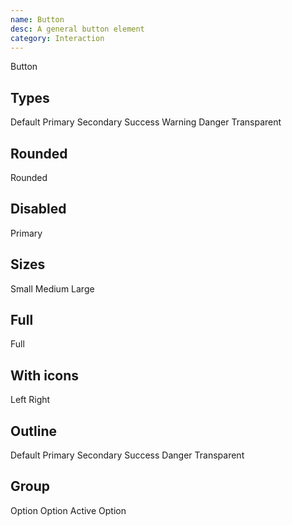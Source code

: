 ```yaml
---
name: Button
desc: A general button element
category: Interaction
---
```


<core-knobs  tab="props" element="core-button">
<core-button>Button</core-button>
</core-knobs>

## Types

<core-knobs hideTabs  element="core-button">
<core-button>Default</core-button>
<core-button type="primary">Primary</core-button>
<core-button type="secondary">Secondary</core-button>
<core-button type="success">Success</core-button>
<core-button type="warning">Warning</core-button>
<core-button type="danger">Danger</core-button>
<core-button type="transparent">Transparent</core-button>
</core-knobs>

## Rounded

<core-knobs hideTabs element="core-button">
<core-button rounded>Rounded</core-button>
</core-knobs>

## Disabled

<core-knobs hideTabs  element="core-button">
<core-button onclick="alert('hello')" disabled type="primary">Primary</core-button>
</core-knobs>

## Sizes

<core-knobs hideTabs  element="core-button">
<core-button size="sm">Small</core-button>
<core-button size="md">Medium</core-button>
<core-button size="lg">Large</core-button>
</core-knobs>

## Full

<core-knobs hideTabs  element="core-button">
<core-button full>Full</core-button>
</core-knobs>

## With icons

<core-knobs hideTabs  element="core-button">
<core-button>
  <i slot="start" class="gg-check"></i>
  Left
</core-button>
<core-button>
  <i slot="end" class="gg-danger"></i>
  Right
</core-button>
<core-button squared>
  <i class="gg-profile"></i>
</core-button>
</core-knobs>

## Outline

<core-knobs hideTabs  element="core-button">
<core-button outline>Default</core-button>
<core-button outline type="primary">Primary</core-button>
<core-button outline type="secondary">Secondary</core-button>
<core-button outline type="success">Success</core-button>
<core-button outline type="danger">Danger</core-button>
<core-button outline type="transparent">Transparent</core-button>
</core-knobs>

## Group

<core-knobs hideTabs  element="core-button">
<core-flex>
  <core-button >Option</core-button>
  <core-button >Option</core-button>
  <core-button type="primary">Active</core-button>
  <core-button>Option</core-button>
</core-flex>
</core-knobs>
